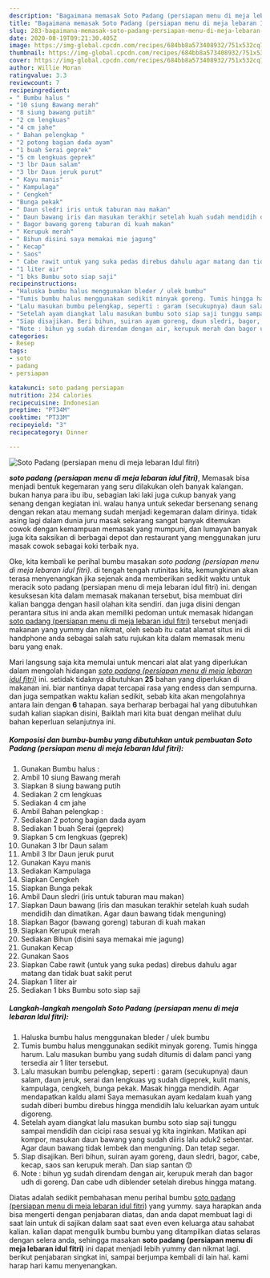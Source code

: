 ```yaml
---
description: "Bagaimana memasak Soto Padang (persiapan menu di meja lebaran Idul fitri) yang nikmat"
title: "Bagaimana memasak Soto Padang (persiapan menu di meja lebaran Idul fitri) yang nikmat"
slug: 283-bagaimana-memasak-soto-padang-persiapan-menu-di-meja-lebaran-idul-fitri-yang-nikmat
date: 2020-08-19T09:21:30.405Z
image: https://img-global.cpcdn.com/recipes/684bb8a573408932/751x532cq70/soto-padang-persiapan-menu-di-meja-lebaran-idul-fitri-foto-resep-utama.jpg
thumbnail: https://img-global.cpcdn.com/recipes/684bb8a573408932/751x532cq70/soto-padang-persiapan-menu-di-meja-lebaran-idul-fitri-foto-resep-utama.jpg
cover: https://img-global.cpcdn.com/recipes/684bb8a573408932/751x532cq70/soto-padang-persiapan-menu-di-meja-lebaran-idul-fitri-foto-resep-utama.jpg
author: Willie Moran
ratingvalue: 3.3
reviewcount: 7
recipeingredient:
- " Bumbu halus "
- "10 siung Bawang merah"
- "8 siung bawang putih"
- "2 cm lengkuas"
- "4 cm jahe"
- " Bahan pelengkap "
- "2 potong bagian dada ayam"
- "1 buah Serai geprek"
- "5 cm lengkuas geprek"
- "3 lbr Daun salam"
- "3 lbr Daun jeruk purut"
- " Kayu manis"
- " Kampulaga"
- " Cengkeh"
- "Bunga pekak"
- " Daun sledri iris untuk taburan mau makan"
- " Daun bawang iris dan masukan terakhir setelah kuah sudah mendidih dan dimatikan Agar daun bawang tidak menguning"
- " Bagor bawang goreng taburan di kuah makan"
- " Kerupuk merah"
- " Bihun disini saya memakai mie jagung"
- " Kecap"
- " Saos"
- " Cabe rawit untuk yang suka pedas direbus dahulu agar matang dan tidak buat sakit perut"
- "1 liter air"
- "1 bks Bumbu soto siap saji"
recipeinstructions:
- "Haluska bumbu halus menggunakan bleder / ulek bumbu"
- "Tumis bumbu halus menggunakan sedikit minyak goreng. Tumis hingga harum. Lalu masukan bumbu yang sudah ditumis di dalam panci yang tersedia air 1 liter tersebut."
- "Lalu masukan bumbu pelengkap, seperti : garam (secukupnya) daun salam, daun jeruk, serai dan lengkuas yg sudah digeprek, kulit manis, kampulaga, cengkeh, bunga pekak. Masak hingga mendidih. Agar mendapatkan kaldu alami Saya memasukan ayam kedalam kuah yang sudah diberi bumbu direbus hingga mendidih lalu keluarkan ayam untuk digoreng."
- "Setelah ayam diangkat lalu masukan bumbu soto siap saji tunggu sampai mendidih dan cicipi rasa sesuai yg kita inginkan. Matikan api kompor, masukan daun bawang yang sudah diiris lalu aduk2 sebentar. Agar daun bawang tidak lembek dan menguning. Dan tetap segar."
- "Siap disajikan. Beri bihun, suiran ayam goreng, daun sledri, bagor, cabe, kecap, saos san kerupuk merah. Dan siap santan 😙"
- "Note : bihun yg sudah direndam dengan air, kerupuk merah dan bagor udh di goreng. Dan cabe udh diblender setelah direbus hingga matang."
categories:
- Resep
tags:
- soto
- padang
- persiapan

katakunci: soto padang persiapan 
nutrition: 234 calories
recipecuisine: Indonesian
preptime: "PT34M"
cooktime: "PT33M"
recipeyield: "3"
recipecategory: Dinner

---
```



![Soto Padang (persiapan menu di meja lebaran Idul fitri)](https://img-global.cpcdn.com/recipes/684bb8a573408932/751x532cq70/soto-padang-persiapan-menu-di-meja-lebaran-idul-fitri-foto-resep-utama.jpg)

<b><i>soto padang (persiapan menu di meja lebaran idul fitri)</i></b>, Memasak bisa menjadi bentuk kegemaran yang seru dilakukan oleh banyak kalangan. bukan hanya para ibu ibu, sebagian laki laki juga cukup banyak yang senang dengan kegiatan ini. walau hanya untuk sekedar bersenang senang dengan rekan atau memang sudah menjadi kegemaran dalam dirinya. tidak asing lagi dalam dunia juru masak sekarang sangat banyak ditemukan cowok dengan kemampuan memasak yang mumpuni, dan lumayan banyak juga kita saksikan di berbagai depot dan restaurant yang menggunakan juru masak cowok sebagai koki terbaik nya.



Oke, kita kembali ke perihal bumbu masakan <i>soto padang (persiapan menu di meja lebaran idul fitri)</i>. di tengah tengah rutinitas kita, kemungkinan akan terasa menyenangkan jika sejenak anda memberikan sedikit waktu untuk meracik soto padang (persiapan menu di meja lebaran idul fitri) ini. dengan kesuksesan kita dalam memasak makanan tersebut, bisa membuat diri kalian bangga dengan hasil olahan kita sendiri. dan juga disini dengan perantara situs ini anda akan memiliki pedoman untuk memasak hidangan <u>soto padang (persiapan menu di meja lebaran idul fitri)</u> tersebut menjadi makanan yang yummy dan nikmat, oleh sebab itu catat alamat situs ini di handphone anda sebagai salah satu rujukan kita dalam memasak menu baru yang enak.


Mari langsung saja kita memulai untuk mencari alat alat yang diperlukan dalam mengolah hidangan <u><i>soto padang (persiapan menu di meja lebaran idul fitri)</i></u> ini. setidak tidaknya dibutuhkan <b>25</b> bahan yang diperlukan di makanan ini. biar nantinya dapat tercapai rasa yang endess dan sempurna. dan juga sempatkan waktu kalian sedikit, sebab kita akan mengolahnya antara lain dengan <b>6</b> tahapan. saya berharap berbagai hal yang dibutuhkan sudah kalian siapkan disini, Baiklah mari kita buat dengan melihat dulu bahan keperluan selanjutnya ini.

<!--inarticleads1-->

##### Komposisi dan bumbu-bumbu yang dibutuhkan untuk pembuatan Soto Padang (persiapan menu di meja lebaran Idul fitri):

1. Gunakan  Bumbu halus :
1. Ambil 10 siung Bawang merah
1. Siapkan 8 siung bawang putih
1. Sediakan 2 cm lengkuas
1. Sediakan 4 cm jahe
1. Ambil  Bahan pelengkap :
1. Sediakan 2 potong bagian dada ayam
1. Sediakan 1 buah Serai (geprek)
1. Siapkan 5 cm lengkuas (geprek)
1. Gunakan 3 lbr Daun salam
1. Ambil 3 lbr Daun jeruk purut
1. Gunakan  Kayu manis
1. Sediakan  Kampulaga
1. Siapkan  Cengkeh
1. Siapkan Bunga pekak
1. Ambil  Daun sledri (iris untuk taburan mau makan)
1. Siapkan  Daun bawang (iris dan masukan terakhir setelah kuah sudah mendidih dan dimatikan. Agar daun bawang tidak menguning)
1. Siapkan  Bagor (bawang goreng) taburan di kuah makan
1. Siapkan  Kerupuk merah
1. Sediakan  Bihun (disini saya memakai mie jagung)
1. Gunakan  Kecap
1. Gunakan  Saos
1. Siapkan  Cabe rawit (untuk yang suka pedas) direbus dahulu agar matang dan tidak buat sakit perut
1. Siapkan 1 liter air
1. Sediakan 1 bks Bumbu soto siap saji




<!--inarticleads2-->

##### Langkah-langkah mengolah Soto Padang (persiapan menu di meja lebaran Idul fitri):

1. Haluska bumbu halus menggunakan bleder / ulek bumbu
1. Tumis bumbu halus menggunakan sedikit minyak goreng. Tumis hingga harum. Lalu masukan bumbu yang sudah ditumis di dalam panci yang tersedia air 1 liter tersebut.
1. Lalu masukan bumbu pelengkap, seperti : garam (secukupnya) daun salam, daun jeruk, serai dan lengkuas yg sudah digeprek, kulit manis, kampulaga, cengkeh, bunga pekak. Masak hingga mendidih. Agar mendapatkan kaldu alami Saya memasukan ayam kedalam kuah yang sudah diberi bumbu direbus hingga mendidih lalu keluarkan ayam untuk digoreng.
1. Setelah ayam diangkat lalu masukan bumbu soto siap saji tunggu sampai mendidih dan cicipi rasa sesuai yg kita inginkan. Matikan api kompor, masukan daun bawang yang sudah diiris lalu aduk2 sebentar. Agar daun bawang tidak lembek dan menguning. Dan tetap segar.
1. Siap disajikan. Beri bihun, suiran ayam goreng, daun sledri, bagor, cabe, kecap, saos san kerupuk merah. Dan siap santan 😙
1. Note : bihun yg sudah direndam dengan air, kerupuk merah dan bagor udh di goreng. Dan cabe udh diblender setelah direbus hingga matang.




Diatas adalah sedikit pembahasan menu perihal bumbu <u>soto padang (persiapan menu di meja lebaran idul fitri)</u> yang yummy. saya harapkan anda bisa mengerti dengan penjabaran diatas, dan anda dapat membuat lagi di saat lain untuk di sajikan dalam saat saat even even keluarga atau sahabat kalian. kalian dapat mengulik bumbu bumbu yang ditampilkan diatas selaras dengan selera anda, sehingga masakan <b>soto padang (persiapan menu di meja lebaran idul fitri)</b> ini dapat menjadi lebih yummy dan nikmat lagi. berikut penjabaran singkat ini, sampai berjumpa kembali di lain hal. kami harap hari kamu menyenangkan.
